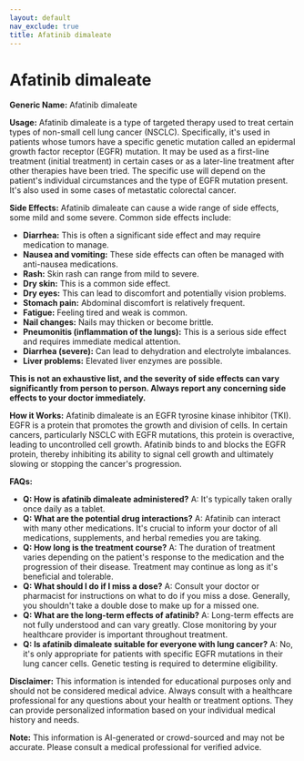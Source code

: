 ```yaml
---
layout: default
nav_exclude: true
title: Afatinib dimaleate
---
```


# Afatinib dimaleate

**Generic Name:** Afatinib dimaleate

**Usage:** Afatinib dimaleate is a type of targeted therapy used to treat certain types of non-small cell lung cancer (NSCLC). Specifically, it's used in patients whose tumors have a specific genetic mutation called an epidermal growth factor receptor (EGFR) mutation.  It may be used as a first-line treatment (initial treatment) in certain cases or as a later-line treatment after other therapies have been tried.  The specific use will depend on the patient's individual circumstances and the type of EGFR mutation present.  It's also used in some cases of metastatic colorectal cancer.

**Side Effects:**  Afatinib dimaleate can cause a wide range of side effects, some mild and some severe. Common side effects include:

* **Diarrhea:** This is often a significant side effect and may require medication to manage.
* **Nausea and vomiting:**  These side effects can often be managed with anti-nausea medications.
* **Rash:**  Skin rash can range from mild to severe.
* **Dry skin:**  This is a common side effect.
* **Dry eyes:** This can lead to discomfort and potentially vision problems.
* **Stomach pain:** Abdominal discomfort is relatively frequent.
* **Fatigue:** Feeling tired and weak is common.
* **Nail changes:**  Nails may thicken or become brittle.
* **Pneumonitis (inflammation of the lungs):** This is a serious side effect and requires immediate medical attention.
* **Diarrhea (severe):** Can lead to dehydration and electrolyte imbalances.
* **Liver problems:** Elevated liver enzymes are possible.


**This is not an exhaustive list, and the severity of side effects can vary significantly from person to person.  Always report any concerning side effects to your doctor immediately.**

**How it Works:** Afatinib dimaleate is an EGFR tyrosine kinase inhibitor (TKI).  EGFR is a protein that promotes the growth and division of cells.  In certain cancers, particularly NSCLC with EGFR mutations, this protein is overactive, leading to uncontrolled cell growth. Afatinib binds to and blocks the EGFR protein, thereby inhibiting its ability to signal cell growth and ultimately slowing or stopping the cancer's progression.

**FAQs:**

* **Q: How is afatinib dimaleate administered?**  A: It's typically taken orally once daily as a tablet.
* **Q: What are the potential drug interactions?** A:  Afatinib can interact with many other medications. It's crucial to inform your doctor of all medications, supplements, and herbal remedies you are taking.
* **Q:  How long is the treatment course?** A: The duration of treatment varies depending on the patient's response to the medication and the progression of their disease.  Treatment may continue as long as it's beneficial and tolerable.
* **Q: What should I do if I miss a dose?** A: Consult your doctor or pharmacist for instructions on what to do if you miss a dose.  Generally, you shouldn't take a double dose to make up for a missed one.
* **Q: What are the long-term effects of afatinib?** A: Long-term effects are not fully understood and can vary greatly.  Close monitoring by your healthcare provider is important throughout treatment.
* **Q: Is afatinib dimaleate suitable for everyone with lung cancer?** A: No, it's only appropriate for patients with specific EGFR mutations in their lung cancer cells.  Genetic testing is required to determine eligibility.


**Disclaimer:** This information is intended for educational purposes only and should not be considered medical advice.  Always consult with a healthcare professional for any questions about your health or treatment options.  They can provide personalized information based on your individual medical history and needs.


**Note:** This information is AI-generated or crowd-sourced and may not be accurate. Please consult a medical professional for verified advice.